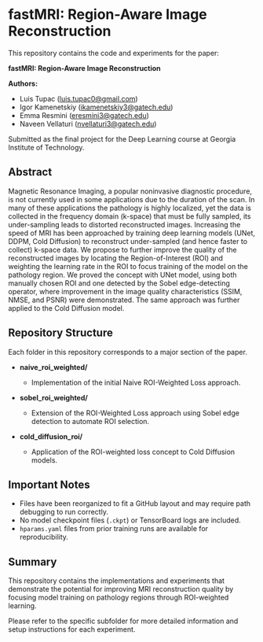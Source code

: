 # fastMRI: Region-Aware Image Reconstruction

This repository contains the code and experiments for the paper:

**fastMRI: Region-Aware Image Reconstruction**

**Authors:**
- Luis Tupac (luis.tupac0@gmail.com)
- Igor Kamenetskiy (ikamenetskiy3@gatech.edu)
- Emma Resmini (eresmini3@gatech.edu)
- Naveen Vellaturi (nvellaturi3@gatech.edu)

Submitted as the final project for the Deep Learning course at Georgia Institute of Technology.

## Abstract

Magnetic Resonance Imaging, a popular noninvasive diagnostic procedure, is not currently used in some applications due to the duration of the scan. In many of these applications the pathology is highly localized, yet the data is collected in the frequency domain (k-space) that must be fully sampled, its under-sampling leads to distorted reconstructed images. Increasing the speed of MRI has been approached by training deep learning models (UNet, DDPM, Cold Diffusion) to reconstruct under-sampled (and hence faster to collect) k-space data. We propose to further improve the quality of the reconstructed images by locating the Region-of-Interest (ROI) and weighting the learning rate in the ROI to focus training of the model on the pathology region. We proved the concept with UNet model, using both manually chosen ROI and one detected by the Sobel edge-detecting operator, where improvement in the image quality characteristics (SSIM, NMSE, and PSNR) were demonstrated. The same approach was further applied to the Cold Diffusion model.

## Repository Structure

Each folder in this repository corresponds to a major section of the paper.

- **naive_roi_weighted/**
  - Implementation of the initial Naive ROI-Weighted Loss approach.

- **sobel_roi_weighted/**
  - Extension of the ROI-Weighted Loss approach using Sobel edge detection to automate ROI selection.

- **cold_diffusion_roi/**
  - Application of the ROI-weighted loss concept to Cold Diffusion models.


## Important Notes

- Files have been reorganized to fit a GitHub layout and may require path debugging to run correctly.
- No model checkpoint files (`.ckpt`) or TensorBoard logs are included.
- `hparams.yaml` files from prior training runs are available for reproducibility.

## Summary

This repository contains the implementations and experiments that demonstrate the potential for improving MRI reconstruction quality by focusing model training on pathology regions through ROI-weighted learning.

Please refer to the specific subfolder for more detailed information and setup instructions for each experiment.

